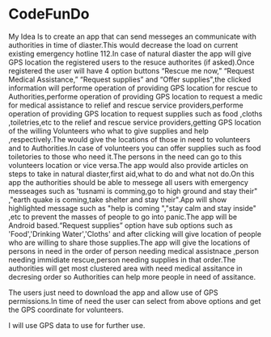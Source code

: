 # CodeFunDo
My Idea Is to create an app that can send messeges an communicate with authorities in time of diaster.This would decrease the load on
current existing emergency hotline 112.In case of natural diaster the app will give GPS location the registered users to the resuce
authorites (if asked).Once registered the user will have 4 option buttons “Rescue me now,” “Request Medical Assistance,” “Request
supplies” and “Offer supplies",the clicked information will performe operation of providing GPS location for rescue to 
Authorities,performe operation of providing GPS location to request a medic for medical assistance to relief and rescue service 
providers,performe operation of providing GPS location to request supplies such as food ,cloths ,toiletries,etc to the relief and rescue 
service providers,getting GPS  location of the willing Volunteers who what to give supplies and help ,respectively.The would give the 
locations of those in need to volunteers and to Authorities.In case of volunteers you can offer supplies such as food toiletories to those 
who need it.The persons in  the need can go to this volunteers location or vice versa.The app would also provide articles on steps to take 
in natural diaster,first aid,what to do and what not do.On this app the authorities should be able to messege all users with emergency 
messeages such as 'tusnami is comming,go to high ground and stay their" ,"earth quake is coming,take shelter and stay their".App will show 
highlighted message such as "help is coming ","stay calm and stay inside" ,etc to prevent  the masses of people to go into panic.The app 
will be Android based.“Request supplies” option have sub options such as 'Food','Drinking Water','Cloths' and after clicking will give 
location of people who are willing to share those supplies.The app will give the locations of persons in need in the order of person 
needing medical assistnace ,person needing immidiate rescue,person needing supplies in that order.The authorities will get most clustered 
area with  need medical assitance in decresing order so Authorities can help more people in need of assitance.


The  users just need to download the app and allow use of GPS permissions.In time of need the user can select from above options and get the GPS coordinate for volunteers.

I will use GPS data to use for further use.
